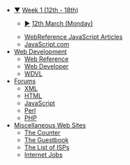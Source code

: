 <div class="treeview">
<ul>
<li>
<div><p><a href="javascript:void 0" class="sc" onclick="TreeMenu.toggle(this)">&#9660;</a>
                <a href="#">Week 1 (12th - 18th)</a></p></div>
            <ul>
                <li class="cl">
                    <div>
                        <p>
              <a href="/days/week1/12mar/" class="sc">&#9658;</a>
              <a href="/days/week1/12mar/">12th March (Monday)</a>
            </p>
          </div>
        </li>
  <li class="cl"><a href='http://www.webreference.com/js/'>WebReference JavaScript Articles</a></li>
  <li class="cl"><a href='http://www.javascript.com/'>JavaScript.com</a></li>
  </ul>
</li>
<li><a href="javascript:void 0" onclick="TreeMenu.toggle(this)">Web Development</a>
  <ul>
  <li><a href='http://www.webreference.com/'>Web Reference</a></li>
  <li><a href='http://www.webdeveloper.com/'>Web Developer</a></li>
  <li><a href='http://wdvl.com/'>WDVL</a></li>
  </ul>
</li>
<li><a href="javascript:void 0" onclick="TreeMenu.toggle(this)">Forums</a>
  <ul>
  <li><a href='http://www.webdeveloper.com/forum/forumdisplay.php?s=&forumid=5'>XML</a></li>
  <li><a href='http://www.webdeveloper.com/forum/forumdisplay.php?s=&forumid=2'>HTML</a></li>
  <li><a href='http://www.webdeveloper.com/forum/forumdisplay.php?s=&forumid=3'>JavaScript</a></li>
  <li><a href='http://www.webdeveloper.com/forum/forumdisplay.php?s=&forumid=4'>Perl</a></li>
  <li><a href='http://www.webdeveloper.com/forum/forumdisplay.php?s=&forumid=16'>PHP</a></li>
  </ul>
</li>
<li><a href="javascript:void 0" onclick="TreeMenu.toggle(this)">Miscellaneous Web Sites</a>
  <ul>
  <li><a href='http://www.thecounter.com/'>The Counter</a></li>
  <li><a href='http://www.theguestbook.com/'>The Guestbook</a></li>
  <li><a href='http://www.thelist.com/'>The List of ISPs</a></li>
  <li><a href='http://jobs.internet.com/'>Internet Jobs</a></li>
  </ul>
</li>
</ul>
<script type="text/javascript">make_tree_menu('example2',1)</script>
  </div>


